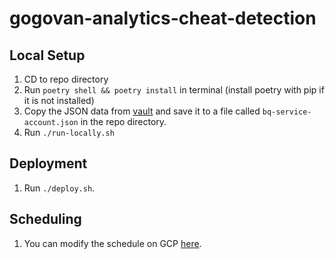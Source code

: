 # gogovan-analytics-cheat-detection

## Local Setup
1. CD to repo directory
2. Run `poetry shell && poetry install` in terminal (install poetry with pip if it is not installed)
3. Copy the JSON data from [vault](https://vault-v2.gogo.tech/ui/vault/secrets/gogotech/show/data_team/databases/ANALYTICS_BIG_QUERY) and save it to a file called `bq-service-account.json` in the repo directory.
3. Run `./run-locally.sh`

## Deployment
1. Run `./deploy.sh`.

## Scheduling
1. You can modify the schedule on GCP [here](https://console.cloud.google.com/cloudscheduler/jobs/edit/asia-east2/schedule-driver-cheat-detection?authuser=0&project=gogox-data-science-non-prod).
